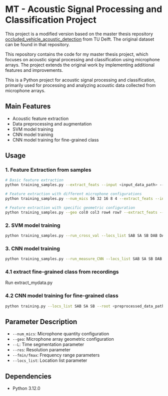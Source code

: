 # MT - Acoustic Signal Processing and Classification Project

This project is a modified version based on the master thesis repository [occluded_vehicle_acoustic_detection](https://github.com/tudelft-iv/occluded_vehicle_acoustic_detection.git) from TU Delft. The original dataset can be found in that repository.

This repository contains the code for my master thesis project, which focuses on acoustic signal processing and classification using microphone arrays. The project extends the original work by implementing additional features and improvements.

This is a Python project for acoustic signal processing and classification, primarily used for processing and analyzing acoustic data collected from microphone arrays.

## Main Features

- Acoustic feature extraction
- Data preprocessing and augmentation
- SVM model training
- CNN model training
- CNN model training for fine-grained class

## Usage

### 1. Feature Extraction from samples
```bash
# Basic feature extraction
python training_samples.py --extract_feats --input <input_data_path> --save_path <save_path>

# Feature extraction with different microphone configurations
python training_samples.py --num_mics 56 32 16 8 4 --extract_feats --input <input_data_path> --save_path <save_path> --L 2 4 8 16 --res 30 60 120 240 360 --fmin 20 50 1500 --fmax 50 1500 3000

# Feature extraction with specific geometric configuration
python training_samples.py --geo col0 col3 row4 row7 --extract_feats --input <input_data_path> --save_path <save_path> --L 2 4 8 16 --res 30 60 120 240 360 --fmin 20 50 1500 --fmax 50 1500 3000
```

### 2. SVM model training
```bash
python training_samples.py --run_cross_val --locs_list SAB SA SB DAB DA DB --root <preprocessed_data_path>
```

### 3. CNN model training
```bash
python training_samples.py --run_measure_CNN --locs_list SAB SA SB DAB DA DB --root <preprocessed_data_path>
```

### 4.1 extract fine-grained class from recordings
Run extract_mydata.py

### 4.2 CNN model training for fine-grained class
```bash
python training.py --locs_list SAB SA SB --root <preprocessed_data_path>
```

## Parameter Description

- `--num_mics`: Microphone quantity configuration
- `--geo`: Microphone array geometric configuration
- `--L`: Time segmentation parameter
- `--res`: Resolution parameter
- `--fmin/fmax`: Frequency range parameters
- `--locs_list`: Location list parameter

## Dependencies

- Python 3.12.0